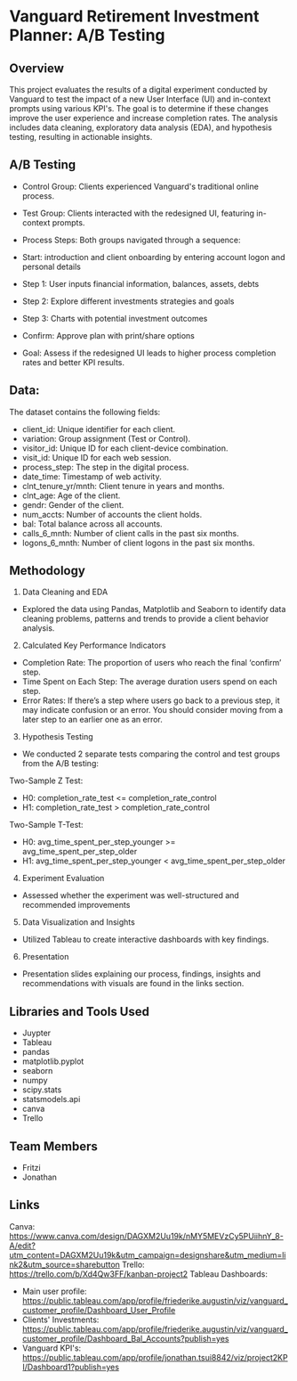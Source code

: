 # Vanguard Retirement Investment Planner: A/B Testing

## Overview

This project evaluates the results of a digital experiment conducted by Vanguard to test the impact of a new User Interface (UI) and in-context prompts using various KPI's. The goal is to determine if these changes improve the user experience and increase completion rates. The analysis includes data cleaning, exploratory data analysis (EDA), and hypothesis testing, resulting in actionable insights.

## A/B Testing

- Control Group: Clients experienced Vanguard's traditional online process.
- Test Group: Clients interacted with the redesigned UI, featuring in-context prompts.

- Process Steps: Both groups navigated through a sequence: 
- Start: introduction and client onboarding by entering account logon and personal details
- Step 1: User inputs financial information, balances, assets, debts
- Step 2: Explore different investments strategies and goals
- Step 3: Charts with potential investment outcomes
- Confirm: Approve plan with print/share options 

- Goal: Assess if the redesigned UI leads to higher process completion rates and better KPI results.

## Data:

The dataset contains the following fields:

- client_id: Unique identifier for each client.
- variation: Group assignment (Test or Control).
- visitor_id: Unique ID for each client-device combination.
- visit_id: Unique ID for each web session.
- process_step: The step in the digital process.
- date_time: Timestamp of web activity.
- clnt_tenure_yr/mnth: Client tenure in years and months.
- clnt_age: Age of the client.
- gendr: Gender of the client.
- num_accts: Number of accounts the client holds.
- bal: Total balance across all accounts.
- calls_6_mnth: Number of client calls in the past six months.
- logons_6_mnth: Number of client logons in the past six months.

## Methodology

1) Data Cleaning and EDA 
- Explored the data using Pandas, Matplotlib and Seaborn to identify data cleaning problems, patterns and trends to provide a client behavior analysis.

2) Calculated Key Performance Indicators 
- Completion Rate: The proportion of users who reach the final ‘confirm’ step.
- Time Spent on Each Step: The average duration users spend on each step.
- Error Rates: If there’s a step where users go back to a previous step, it may indicate confusion or an error. You should consider moving from a later step to an earlier one as an error.

3) Hypothesis Testing
- We conducted 2 separate tests comparing the control and test groups from the A/B testing:

Two-Sample Z Test:
- H0: completion_rate_test <= completion_rate_control
- H1: completion_rate_test > completion_rate_control

Two-Sample T-Test:
- H0: avg_time_spent_per_step_younger >= avg_time_spent_per_step_older
- H1: avg_time_spent_per_step_younger < avg_time_spent_per_step_older

4) Experiment Evaluation
- Assessed whether the experiment was well-structured and recommended improvements

5) Data Visualization and Insights
- Utilized Tableau to create interactive dashboards with key findings.

6) Presentation
- Presentation slides explaining our process, findings, insights and recommendations with visuals are found in the links section.

## Libraries and Tools Used
- Juypter
- Tableau
- pandas
- matplotlib.pyplot
- seaborn
- numpy
- scipy.stats
- statsmodels.api
- canva
- Trello

## Team Members
- Fritzi
- Jonathan

## Links
Canva: 
https://www.canva.com/design/DAGXM2Uu19k/nMY5MEVzCy5PUiihnY_8-A/edit?utm_content=DAGXM2Uu19k&utm_campaign=designshare&utm_medium=link2&utm_source=sharebutton
Trello:
https://trello.com/b/Xd4Qw3FF/kanban-project2
Tableau Dashboards:
- Main user profile: 
https://public.tableau.com/app/profile/friederike.augustin/viz/vanguard_customer_profile/Dashboard_User_Profile
- Clients' Investments:
https://public.tableau.com/app/profile/friederike.augustin/viz/vanguard_customer_profile/Dashboard_Bal_Accounts?publish=yes
- Vanguard KPI's:
https://public.tableau.com/app/profile/jonathan.tsui8842/viz/project2KPI/Dashboard1?publish=yes
